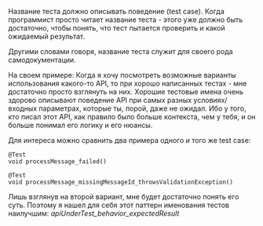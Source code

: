 Название теста должно описывать поведение (test case). Когда программист просто читает название теста - этого уже должно быть достаточно, чтобы понять, что тест пытается проверить и какой ожидаемый результат.

Другими словами говоря, название теста служит для своего рода самодокументации. 

На своем примере:
Когда я хочу посмотреть возможные варианты использования какого-то API, то при хорошо написанных тестах - мне достаточно просто взглянуть на них. Хорошие тестовые имена очень здорово описывают поведение API при самых разных условиях/входных параметрах, которые ты, порой, даже не ожидал. Ибо у того, кто писал этот API, как правило было больше контекста, чем у тебя, и он больше понимал его логику и его нюансы.

Для интереса можно сравнить два примера одного и того же test case:

```
@Test
void processMessage_failed()

@Test
void processMessage_missingMessageId_throwsValidationException()
```

Лишь взглянув на второй вариант, мне будет достаточно понять его суть.
Поэтому я нашел для себя этот паттерн именования тестов наилучшим:
*apiUnderTest_behavior_expectedResult*
